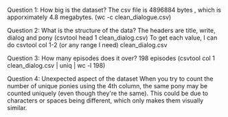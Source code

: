 Question 1: How big is the dataset?
The csv file is 4896884 bytes , which is apporximately 4.8 megabytes. (wc -c clean_dialogue.csv)

Question 2: What is the structure of the data?
The headers are title, write, dialog and pony (csvtool head 1 clean_dialog.csv)
To get each value, I can do csvtool col 1-2 (or any range I need) clean_dialog.csv

Question 3: How many episodes does it over?
198 episodes (csvtool col 1 clean_dialog.csv | uniq | wc -l
198)

Question 4: Unexpected aspect of the dataset
When you try to count the number of unique ponies using the 4th column, the same pony may be counted uniquely (even though they're the same). This could be due to characters or spaces being different, which only makes them visually similar.
